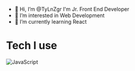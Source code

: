 - 👋 Hi, I’m @TyLnZgr I'm Jr. Front End Developer
- 👀 I’m interested in Web Development
- 🌱 I’m currently learning React

# Tech I use
![JavaScript](https://upload.wikimedia.org/wikipedia/commons/thumb/9/99/Unofficial_JavaScript_logo_2.svg/2048px-Unofficial_JavaScript_logo_2.svg.png=500x)


<!---
TyLnZgr/TyLnZgr is a ✨ special ✨ repository because its `README.md` (this file) appears on your GitHub profile.
You can click the Preview link to take a look at your changes.
--->
